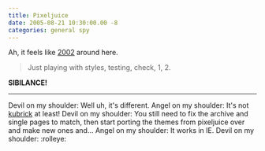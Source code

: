 ```yaml
---
title: Pixeljuice
date: 2005-08-21 10:30:00.00 -8
categories: general spy
---
```

Ah, it feels like [2002](/pixeljuice/) around here.

> Just playing with styles, testing, check, 1, 2.


**SIBILANCE!**


* * *


Devil on my shoulder: Well uh, it's different.
Angel on my shoulder: It's not [kubrick](http://binarybonsai.com/wordpress/kubrick/) at least!
Devil on my shoulder: You still need to fix the archive and single pages to match, then start porting the themes from pixeljuice over and make new ones and…
Angel on my shoulder: It works in IE.
Devil on my shoulder: :rolleye:
